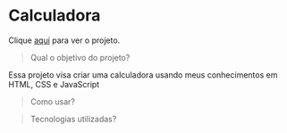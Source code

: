 # Calculadora

Clique [aqui](https://calculadora-chi-three.vercel.app/) para ver o projeto.

> Qual o objetivo do projeto?

Essa projeto visa criar uma calculadora usando meus conhecimentos em HTML, CSS e JavaScript

> Como usar?

> Tecnologias utilizadas?

